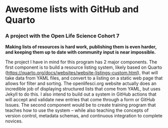# Awesome lists with GitHub and Quarto

### A project with the Open Life Science Cohort 7

**Making lists of resources is hard work, publishing them is even harder, and keeping them up to date with community input is near impossible.**

The project I have in mind for this program has 2 major components. The first component is to build a resource listing system, likely based on Quarto (https://quarto.org/docs/websites/website-listings-custom.html), that will take data from YAML files, and convert to a listing on a static web page that allows for filter and sorting. The openlifesci.org website actually does an incredible job of displaying structured lists that come from YAML, but uses Jekyll to do this. I also intend to build out a system in GitHub actions that will accept and validate new entries that come through a form or GitHub Issues. The second component would be to create training program that teaches how to use the system – while also teaching the concepts of version control, metadata schemas, and continuous integration to complete novices.